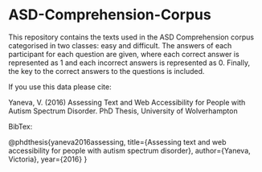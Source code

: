 # ASD-Comprehension-Corpus

This repository contains the texts used in the ASD Comprehension corpus categorised in two classes: easy and difficult. The answers of each participant for each question are given, where each correct answer is represented as 1 and each incorrect answers is represented as 0. Finally, the key to the correct answers to the questions is included.

If you use this data please cite:

Yaneva, V. (2016) Assessing Text and Web Accessibility for People with Autism Spectrum Disorder. PhD Thesis, University of Wolverhampton

BibTex:

@phdthesis{yaneva2016assessing,
  title={Assessing text and web accessibility for people with autism spectrum disorder},
  author={Yaneva, Victoria},
  year={2016}
}
